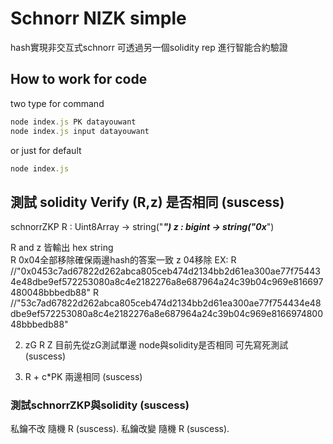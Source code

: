 # Schnorr NIZK simple
hash實現非交互式schnorr
可透過另一個solidity rep 進行智能合約驗證 

## How to work for code
two type for command
```js
node index.js PK datayouwant
node index.js input datayouwant
```

or just for default
```js
node index.js
```

## 測試 solidity Verify (R,z) 是否相同 (suscess)

schnorrZKP
R : Uint8Array -> string("***")
z : bigint -> string("0x***")

R and z 皆輸出 hex string  
R 0x04全部移除確保兩邊hash的答案一致 
z 04移除
EX: 
R
//"0x0453c7ad67822d262abca805ceb474d2134bb2d61ea300ae77f754434e48dbe9ef572253080a8c4e2182276a8e687964a24c39b04c969e816697480048bbbedb88"
R
//"53c7ad67822d262abca805ceb474d2134bb2d61ea300ae77f754434e48dbe9ef572253080a8c4e2182276a8e687964a24c39b04c969e816697480048bbbedb88"

2. zG
R Z
目前先從zG測試單邊 node與solidity是否相同  可先寫死測試 (suscess)

3. R + c*PK
兩邊相同  (suscess)

###  測試schnorrZKP與solidity (suscess)
私鑰不改  隨機 R (suscess).
私鑰改變  隨機 R (suscess).
